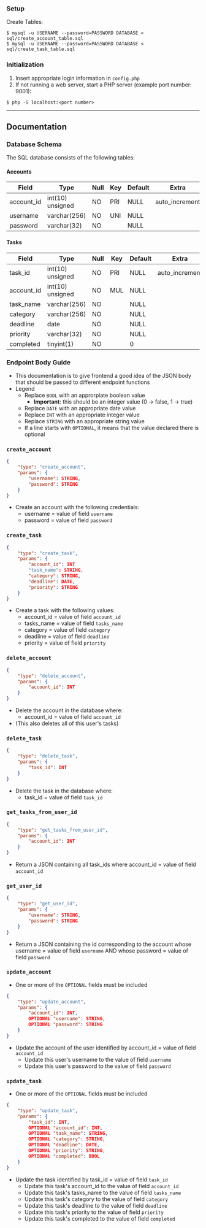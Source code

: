 ### Setup

Create Tables:

```
$ mysql -u USERNAME --password=PASSWORD DATABASE < sql/create_account_table.sql
$ mysql -u USERNAME --password=PASSWORD DATABASE < sql/create_task_table.sql
```

### Initialization

1. Insert appropriate login information in `config.php`
2. If not running a web server, start a PHP server (example port number: 9001):

```
$ php -S localhost:<port number>
```

---

## Documentation

### Database Schema

The SQL database consists of the following tables:

#### Accounts

| Field    | Type             | Null | Key | Default | Extra          |
|----------|------------------|------|-----|---------|----------------|
| account_id       | int(10) unsigned | NO   | PRI | NULL    | auto_increment |
| username     | varchar(256)     | NO   | UNI | NULL    |                |
| password | varchar(32)      | NO   |     | NULL    |                |

#### Tasks

| Field      | Type             | Null | Key | Default | Extra          |
|------------|------------------|------|-----|---------|----------------|
| task_id    | int(10) unsigned | NO   | PRI | NULL    | auto_increment |
| account_id | int(10) unsigned | NO   | MUL | NULL    |                |
| task_name | varchar(256)     | NO   |     | NULL    |                |
| category   | varchar(256)     | NO   |     | NULL    |                |
| deadline   | date             | NO   |     | NULL    |                |
| priority   | varchar(32)          | NO   |     | NULL    |               |
| completed   | tinyint(1)          | NO   |     | 0    |               |

### Endpoint Body Guide

- This documentation is to give frontend a good idea of the JSON body that should be passed to different endpoint functions
- Legend
	- Replace `BOOL` with an approrpiate boolean value
		- **Important**: this should be an integer value (0 -> false, 1 -> true)
	- Replace `DATE` with an appropriate date value
	- Replace `INT` with an appropriate integer value
	- Replace `STRING` with an appropriate string value
	- If a line starts with `OPTIONAL`, it means that the value declared there is optional

### `create_account`

```JSON
{
	"type": "create_account",
	"params": {
		"username": STRING,
		"password": STRING
	}
}
```

- Create an account with the following credentials:
	- username = value of field `username`
	- password = value of field `password`

### `create_task`

```JSON
{
	"type": "create_task",
	"params": {
		"account_id": INT
		"task_name": STRING,
		"category": STRING,
		"deadline": DATE,
		"priority": STRING
	}
}
```

- Create a task with the following values:
	- account_id = value of field `account_id`
	- tasks_name = value of field `tasks_name`
	- category = value of field `category`
	- deadline = value of field `deadline`
	- priority = value of field `priority`

### `delete_account`

```JSON
{
	"type": "delete_account",
	"params": {
		"account_id": INT
	}
}
```

- Delete the account in the database where:
	- account_id = value of field `account_id`
- (This also deletes all of this user's tasks)

### `delete_task`

```JSON
{
	"type": "delete_task",
	"params": {
		"task_id": INT
	}
}
```

- Delete the task in the database where:
	- task_id = value of field `task_id`

### `get_tasks_from_user_id`

```JSON
{
	"type": "get_tasks_from_user_id",
	"params": {
		"account_id": INT
	}
}
```

- Return a JSON containing all task_ids where account_id = value of field `account_id`

### `get_user_id`

```JSON
{
	"type": "get_user_id",
	"params": {
		"username": STRING,
		"password": STRING
	}
}
```

- Return a JSON containing the id corresponding to the account whose username = value of field `username` AND whose password = value of field `password`

### `update_account`

- One or more of the `OPTIONAL` fields must be included

```JSON
{
	"type": "update_account",
	"params": {
		"account_id": INT,
		OPTIONAL "username": STRING,
		OPTIONAL "password": STRING
	}
}
```

- Update the account of the user identified by account_id = value of field `account_id`
	- Update this user's username to the value of field `username`
	- Update this user's password to the value of field `password`

### `update_task`

- One or more of the `OPTIONAL` fields must be included

```JSON
{
	"type": "update_task",
	"params": {
		"task_id": INT,
		OPTIONAL "account_id": INT,
		OPTIONAL "task_name": STRING,
		OPTIONAL "category": STRING,
		OPTIONAL "deadline": DATE,
		OPTIONAL "priority": STRING,
		OPTIONAL "completed": BOOL
	}
}
```

- Update the task identified by task_id = value of field `task_id`
	- Update this task's account_id to the value of field `account_id`
	- Update this task's tasks_name to the value of field `tasks_name`
	- Update this task's category to the value of field `category`
	- Update this task's deadline to the value of field `deadline`
	- Update this task's priority to the value of field `priority`
	- Update this task's completed to the value of field `completed`
